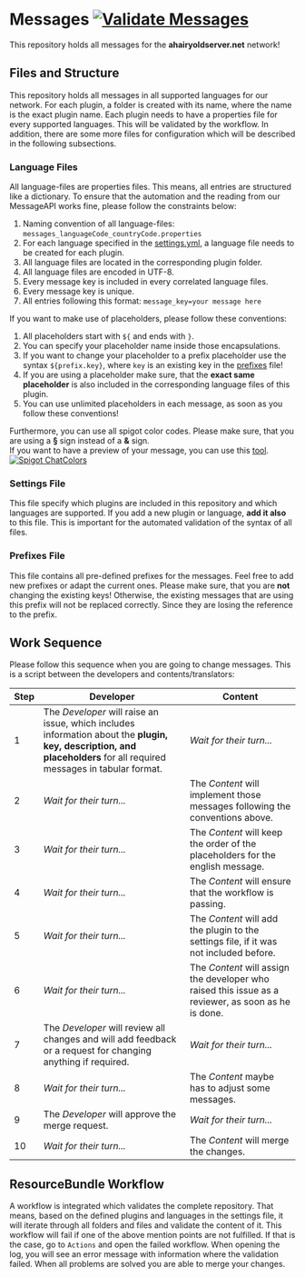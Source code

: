 # Messages [![Validate Messages](https://github.com/Ahairyoldserver/Messages/actions/workflows/resource_bundle_validation.yml/badge.svg)](https://github.com/Ahairyoldserver/Messages/actions/workflows/resource_bundle_validation.yml)
This repository holds all messages for the **ahairyoldserver.net** network!

## Files and Structure
This repository holds all messages in all supported languages for our network. For each plugin, a folder is created 
with its name, where the name is the exact plugin name. Each plugin needs to have a properties file for every supported
languages. This will be validated by the workflow. In addition, there are some more files for configuration which will
be described in the following subsections.

### Language Files
All language-files are properties files. This means, all entries are structured like a dictionary. To ensure that the 
automation and the reading from our MessageAPI works fine, please follow the constraints below:
1. Naming convention of all language-files: `messages_languageCode_countryCode.properties`
2. For each language specified in the [settings.yml](https://github.com/Ahairyoldserver/Messages/blob/develop/settings.yml), a language file needs to be created for each plugin.
3. All language files are located in the corresponding plugin folder.
4. All language files are encoded in UTF-8.
5. Every message key is included in every correlated language files.
6. Every message key is unique.
7. All entries following this format: `message_key=your message here`

If you want to make use of placeholders, please follow these conventions:
1. All placeholders start with `${` and ends with `}`.
2. You can specify your placeholder name inside those encapsulations.
3. If you want to change your placeholder to a prefix placeholder use the syntax `${prefix.key}`, where `key` is an existing key in the [prefixes](https://github.com/Ahairyoldserver/Messages/blob/develop/prefixes.properties) file!
4. If you are using a placeholder make sure, that the **exact same placeholder** is also included in the corresponding language files of this plugin.
5. You can use unlimited placeholders in each message, as soon as you follow these conventions!

Furthermore, you can use all spigot color codes. Please make sure, that you are using a **§** sign instead of a **&** sign. <br>
If you want to have a preview of your message, you can use this [tool](https://minecraft.tools/en/motd.php). <br>
[![Spigot ChatColors](https://user-images.githubusercontent.com/60903023/199811974-a41ce1de-04a1-400b-9f55-d90321dc7d6b.png)](https://www.spigotmc.org/resources/chatcolor-farbcodes-im-chat.64589/)

### Settings File
This file specify which plugins are included in this repository and which languages are supported. 
If you add a new plugin or language, **add it also** to this file. This is important for the automated validation of 
the syntax of all files.

### Prefixes File
This file contains all pre-defined prefixes for the messages. Feel free to add new prefixes or adapt the current ones. 
Please make sure, that you are **not** changing the existing keys! Otherwise, the existing messages that are using this 
prefix will not be replaced correctly. Since they are losing the reference to the prefix.

## Work Sequence
Please follow this sequence when you are going to change messages. This is a script between the developers and 
contents/translators:

| Step | Developer                                                                                                                                                             | Content                                                                                             |
|------|-----------------------------------------------------------------------------------------------------------------------------------------------------------------------|-----------------------------------------------------------------------------------------------------|
| 1    | The _Developer_ will raise an issue, which includes information about the **plugin, key, description, and placeholders** for all required messages in tabular format. | _Wait for their turn..._                                                                            |
| 2    | _Wait for their turn..._                                                                                                                                              | The _Content_ will implement those messages following the conventions above.                        |
| 3    | _Wait for their turn..._                                                                                                                                              | The _Content_ will keep the order of the placeholders for the english message.                      |
| 4    | _Wait for their turn..._                                                                                                                                              | The _Content_ will ensure that the workflow is passing.                                             |
| 5    | _Wait for their turn..._                                                                                                                                              | The _Content_ will add the plugin to the settings file, if it was not included before.              |
| 6    | _Wait for their turn..._                                                                                                                                              | The _Content_ will assign the developer who raised this issue as a reviewer, as soon as he is done. |
| 7    | The _Developer_ will review all changes and will add feedback or a request for changing anything if required.                                                         | _Wait for their turn..._                                                                            |
| 8    | _Wait for their turn..._                                                                                                                                              | The _Content_ maybe has to adjust some messages.                                                    |
| 9    | The _Developer_ will approve the merge request.                                                                                                                       | _Wait for their turn..._                                                                            |
| 10   | _Wait for their turn..._                                                                                                                                              | The _Content_ will merge the changes.                                                               |

## ResourceBundle Workflow
A workflow is integrated which validates the complete repository. That means, based on the defined plugins and languages 
in the settings file, it will iterate through all folders and files and validate the content of it. This workflow will 
fail if one of the above mention points are not fulfilled. If that is the case, go to `Actions` and open the failed 
workflow. When opening the log, you will see an error message with information where the validation failed. When all 
problems are solved you are able to merge your changes.